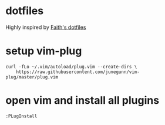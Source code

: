 # dotfiles

Highly inspired by [Faith's dotfiles](http://github.com/fatih/dotfiles)

# setup vim-plug

```
curl -fLo ~/.vim/autoload/plug.vim --create-dirs \
    https://raw.githubusercontent.com/junegunn/vim-plug/master/plug.vim
```

# open vim and install all plugins

```
:PLugInstall
```
